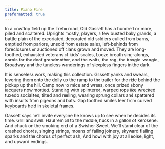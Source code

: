 ```yaml
---
title: Piano Fire
preformatted: true
---
```


In a cowflop field up the Trebo road,
Old Gassett has a hundred or more, piled and scattered.
Uprights mostly, players, a few busted baby grands,
a battle plain of the excoriated, decorated old soldiers
culled from barns, emptied from parlors,
unsold from estate sales, left-behinds from foreclosures
or auctioned off clans grown and moved.
They are long-toothed, exhausted veterans
of kids’ scales, booze breath sing-alongs,
carols for the deaf grandmother, and the waltz,
the rag, the boogie-woogie, Broadway
and the tuneless wanderings of sleepless
fingers in the dark.

It is senseless work, making this collection.
Gassett yanks and swears, levering them
onto the dolly up the ramp to the trailer
for the ride behind the pickup up the hill.
Camp now to mice and wrens,
once prized ebony lacquers now mottled.
Standing with splintered, warped tops like
wrecked tuxedo socialites, tilted and reeling,
wearing sprung collars and spattered
with insults from pigeons and bats.
Gap toothed smiles leer from curved keyboards
held in skeletal frames.

Gassett says he’ll invite everyone he knows up to see
when he decides its time. Grill and swill.
Haul ’em all to the middle, huck in a gallon of kerosene.
And chuck on the smoking end of a Swisher Sweet.
We’ll stand clear of the crashed chords,
singing strings, moans of failing joinery,
skyward flailing sparks and the chorus of perfect ash,
And howl with joy at all noise, light, and upward endings.
